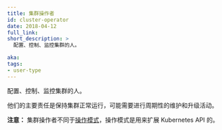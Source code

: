 ```yaml
---
title: 集群操作者
id: cluster-operator
date: 2018-04-12
full_link: 
short_description: >
  配置、控制、监控集群的人。

aka: 
tags:
- user-type
---
```


<!--
---
title: Cluster Operator
id: cluster-operator
date: 2018-04-12
full_link: 
short_description: >
  A person who configures, controls, and monitors clusters.

aka: 
tags:
- user-type
---
-->

<!--
 A person who configures, controls, and monitors clusters.
-->
 配置、控制、监控集群的人。

<!--more--> 
<!--
Their primary responsibility is keeping a cluster up and running, which may involve periodic maintenance activities or upgrades.<br>

**NOTE:** Cluster operators are different from the [Operator pattern](https://coreos.com/operators) that extends the Kubernetes API.
-->

他们的主要责任是保持集群正常运行，可能需要进行周期性的维护和升级活动。<br>

**注意：** 集群操作者不同于[操作模式](https://coreos.com/operators)，操作模式是用来扩展 Kubernetes API 的。

